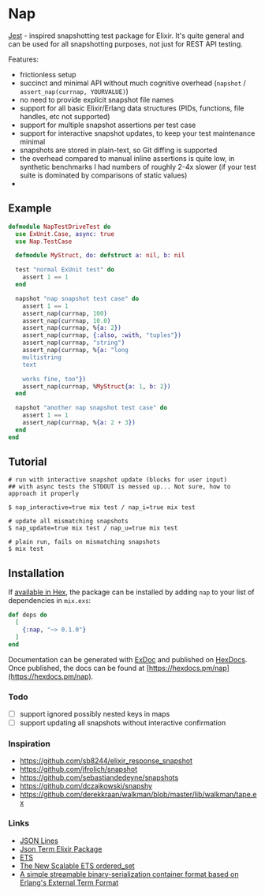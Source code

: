 # Nap

[Jest](https://jestjs.io/) - inspired snapshotting test package for Elixir. It's quite general and can be used for all snapshotting purposes, not just for REST API testing.

Features:

- frictionless setup
- succinct and minimal API without much cognitive overhead (`napshot` / `assert_nap(currnap, YOURVALUE)`)
- no need to provide explicit snapshot file names
- support for all basic Elixir/Erlang data structures (PIDs, functions, file handles, etc not supported)
- support for multiple snapshot assertions per test case
- support for interactive snapshot updates, to keep your test maintenance minimal
- snapshots are stored in plain-text, so Git diffing is supported
- the overhead compared to manual inline assertions is quite low, in synthetic benchmarks I had numbers of roughly 2-4x slower (if your test suite is dominated by comparisons of static values)
-

## Example

```elixir
defmodule NapTestDriveTest do
  use ExUnit.Case, async: true
  use Nap.TestCase

  defmodule MyStruct, do: defstruct a: nil, b: nil

  test "normal ExUnit test" do
    assert 1 == 1
  end

  napshot "nap snapshot test case" do
    assert 1 == 1
    assert_nap(currnap, 100)
    assert_nap(currnap, 10.0)
    assert_nap(currnap, %{a: 2})
    assert_nap(currnap, {:also, :with, "tuples"})
    assert_nap(currnap, "string")
    assert_nap(currnap, %{a: "long
    multistring
    text

    works fine, too"})
    assert_nap(currnap, %MyStruct{a: 1, b: 2})
  end

  napshot "another nap snapshot test case" do
    assert 1 == 1
    assert_nap(currnap, %{a: 2 + 3})
  end
end

```

## Tutorial

```
# run with interactive snapshot update (blocks for user input)
## with async tests the STDOUT is messed up... Not sure, how to approach it properly

$ nap_interactive=true mix test / nap_i=true mix test

# update all mismatching snapshots
$ nap_update=true mix test / nap_u=true mix test

# plain run, fails on mismatching snapshots
$ mix test
```

## Installation

If [available in Hex](https://hex.pm/docs/publish), the package can be installed
by adding `nap` to your list of dependencies in `mix.exs`:

```elixir
def deps do
  [
    {:nap, "~> 0.1.0"}
  ]
end
```

Documentation can be generated with [ExDoc](https://github.com/elixir-lang/ex_doc)
and published on [HexDocs](https://hexdocs.pm). Once published, the docs can
be found at [https://hexdocs.pm/nap](https://hexdocs.pm/nap).

### Todo

- [ ] support ignored possibly nested keys in maps
- [ ] support updating all snapshots without interactive confirmation

### Inspiration

- https://github.com/sb8244/elixir_response_snapshot
- https://github.com/jfrolich/snapshot
- https://github.com/sebastiandedeyne/snapshots
- https://github.com/dczajkowski/snapshy
- https://github.com/derekkraan/walkman/blob/master/lib/walkman/tape.ex

### Links

- [JSON Lines](https://jsonlines.org/)
- [Json Term Elixir Package](https://github.com/kaaboaye/json_term)
- [ETS](https://elixirschool.com/en/lessons/storage/ets)
- [The New Scalable ETS ordered_set](https://blog.erlang.org/the-new-scalable-ets-ordered_set/)
- [A simple streamable binary-serialization container format based on Erlang's External Term Format](https://github.com/tsutsu/etfs/tree/master/lib)
